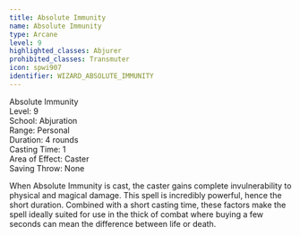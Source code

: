 ```yaml
---
title: Absolute Immunity
name: Absolute Immunity
type: Arcane
level: 9
highlighted_classes: Abjurer
prohibited_classes: Transmuter
icon: spwi907
identifier: WIZARD_ABSOLUTE_IMMUNITY
---
```

Absolute Immunity  
Level: 9  
School: Abjuration  
Range: Personal  
Duration: 4 rounds  
Casting Time: 1  
Area of Effect: Caster  
Saving Throw: None  
  
When Absolute Immunity is cast, the caster gains complete invulnerability to physical and magical damage. This spell is incredibly powerful, hence the short duration. Combined with a short casting time, these factors make the spell ideally suited for use in the thick of combat where buying a few seconds can mean the difference between life or death.  
